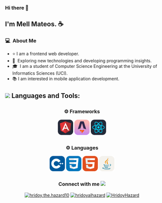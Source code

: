 ### Hi there 👋

## I'm Mell Mateos. &#x2615;

### 💻 &nbsp;About Me 

- &#x2B50; I am a frontend web developer.
- 🤔 &nbsp;Exploring new technologies and developing programming insights.
- 🎓 &nbsp;I am a student of Computer Science Engineering at the University of Informatics Sciences (UCI).
- &#x1F4DA; I am interested in mobile application development.


## <img src="https://media2.giphy.com/media/QssGEmpkyEOhBCb7e1/giphy.gif?cid=ecf05e47a0n3gi1bfqntqmob8g9aid1oyj2wr3ds3mg700bl&rid=giphy.gif" width ="25"><b> Languages and Tools:</b>

## <h3 align="center">⚙️ Frameworks</h3>

<p align="center"> 
  <img src="https://github.com/tandpfun/skill-icons/blob/main/icons/Angular-Dark.svg" alt="angular" width="50" height="50"/> 
  <img src="https://github.com/tandpfun/skill-icons/blob/main/icons/Astro.svg" alt="astro" width="50" height="50"/> 
  <img src="https://github.com/tandpfun/skill-icons/blob/main/icons/React-Dark.svg" alt="react" width="50" height="50"/>
<p/>  

## <h3 align="center">⚙️ Languages</h3>
<p align="center">
  <img src="https://github.com/tandpfun/skill-icons/blob/main/icons/CPP.svg" alt="cpp" width="50" height="50"/> 
  <img src="https://github.com/tandpfun/skill-icons/blob/main/icons/CSS.svg" alt="css" width="50" height="50"/>
  <img src="https://github.com/tandpfun/skill-icons/blob/main/icons/HTML.svg" alt="html" width="50" height="50"/>
  <img src="https://github.com/tandpfun/skill-icons/blob/main/icons/Java-Light.svg" alt="java" width="50" height="50"/>
</p>

## <h3 align="center">Connect with me <img src="https://media.giphy.com/media/iY8CRBdQXODJSCERIr/giphy.gif" width="30px"></h3>

<p align="center">
  <a href="https://www.facebook.com/Mell Mat" target="blank">
    <img align="center" src="https://raw.githubusercontent.com/rahuldkjain/github-profile-readme-generator/master/src/images/icons/Social/facebook.svg" alt="hridoy.the.hazard10" height="50" width="50" /></a>
  <a href="https://www.instagram.com/mel04gd" target="blank">
    <img align="center" src="https://raw.githubusercontent.com/rahuldkjain/github-profile-readme-generator/master/src/images/icons/Social/instagram.svg" alt="hridoyalhazard" height="50" width="50" /></a>
  <a href="https://github.com/MELGD04" target="blank">
    <img align="center" src="https://raw.githubusercontent.com/rahuldkjain/github-profile-readme-generator/master/src/images/icons/Social/github.svg" alt="HridoyHazard" height="50" width="50" /></a>
</p>
    
